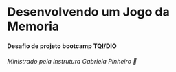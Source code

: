 # Desenvolvendo um Jogo da Memoria 

#### Desafio de projeto bootcamp TQI/DIO

###### Ministrado pela instrutura Gabriela Pinheiro 👩

